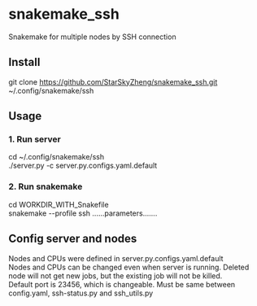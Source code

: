 # snakemake_ssh
Snakemake for multiple nodes by SSH connection

## Install
  git clone https://github.com/StarSkyZheng/snakemake_ssh.git ~/.config/snakemake/ssh
  
## Usage
### 1. Run server
  cd ~/.config/snakemake/ssh  
  ./server.py -c server.py.configs.yaml.default  
### 2. Run snakemake
  cd WORKDIR_WITH_Snakefile  
  snakemake  --profile ssh ......parameters.......  
  
## Config server and nodes
  Nodes and CPUs were defined in server.py.configs.yaml.default  
  Nodes and CPUs can be changed even when server is running. Deleted node will not get new jobs, but the existing job will not be killed.  
  Default port is 23456, which is changeable. Must be same between config.yaml, ssh-status.py and ssh_utils.py  
  
